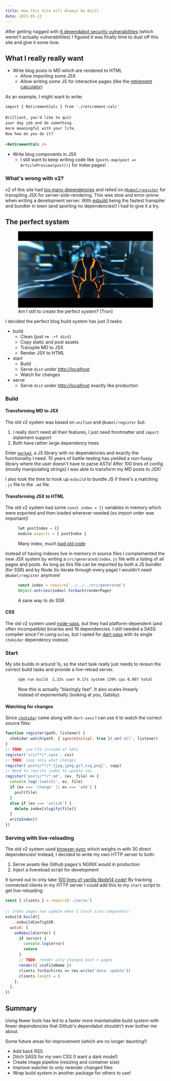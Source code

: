 ```yaml
---
title: How this Site will Always be Built
date: 2021-05-12
---
```


After getting nagged with [6 dependabot security vulnerabilities](https://github.com/thesmartwon/thesmartwon.com/pulls?q=is%3Apr+author%3Aapp%2Fdependabot) (which weren't actually vulnerabilities) I figured it was finally time to dust off this site and give it some love. 

## What I really really want
- Write blog posts in MD which are rendered to HTML
  - Allow importing some JSX
  - Allow writing some JS for interactive pages (like the [retirement calculator](/posts/money/early-retirement))

As an example, I might want to write:
```md
import { RetirementCalc } from './retirement-calc'

Brilliant, you'd like to quit
your day job and do something
more meaningful with your life.
Now how do you do it?

<RetirementCalc />
```

- Write blog components in JSX
  - I still want to keep writing code like `{posts.map(post => ArticlePreview(post))}` for index pages!

### What's wrong with v2?
v2 of this site had [too many dependencies](https://github.com/thesmartwon/thesmartwon.com/blob/9b3ec7e047366a79a12a1d94776d967677e2ada3/package.json) and relied on [`@babel/register`](https://babeljs.io/docs/en/babel-register) for transpiling JSX for server-side-rendering. This was slow and error-prone when writing a development server. With [esbuild](https://esbuild.github.io/) being the fastest transpiler and bundler in town (and sporting no dependencies!) I had to give it a try.

## The perfect system
<figure>
  <img src="perfect-system.jpg" alt="Clu asking to create perfect system" />
  <figcaption>Am I still to create the perfect system? [Tron]</figcaption>
</figure>

I decided the perfect blog build system has just 3 tasks:
- build
  - Clean (just `rm -rf dist`)
  - Copy static and post assets
  - Transpile MD to JSX
  - Render JSX to HTML
- start
  - Build
  - Serve `dist` under <http://localhost>
  - Watch for changes
- serve
  - Serve `dist` under <http://localhost> exactly like production

### Build
#### Transforming MD to JSX
The old v2 system was based on `unified` and `@babel/register` but:
  1. I really don't need all their features, I just need frontmatter and `import` statement support
  2. Both have rather large dependency trees

Enter [`marked`](https://marked.js.org/), a JS library with no dependencies and exactly the functionality I need. 10 years of battle-testing has yielded a non-fussy library where the user doesn't have to parse ASTs! After 100 lines of config (mostly manipulating strings) I was able to transform my MD posts to JSX!

I also took the time to hook up `esbuild` to bundle JS if there's a matching `.js` file to the `.md` file.

#### Transforming JSX to HTML
The old v2 system had some `const index = {}` variables in memory which were exported and then loaded wherever needed (so import order was important)!
<figure>

```js
let postIndex = {}
module.exports = { postIndex }
```

  <figcaption>Many index, much <a href="https://github.com/thesmartwon/thesmartwon.com/blob/9b3ec7e047366a79a12a1d94776d967677e2ada3/scripts/gulp/posts.js">bad old code</a></figcaption>
</figure>

Instead of having indexes live in memory in source files I complemented the new JSX system by writing a `src/generated/index.js` file with a listing of all pages and posts. As long as this file can be imported by both a JS bundler (for SSR) and by Node (to iterate through every page) I wouldn't need `@babel/register` anymore!

<figure>

```js
const index = require('../../../src/generated')
Object.entries(index).forEach(renderPage)
```

  <figcaption>A sane way to do SSR.</figcaption>
</figure>

#### CSS
The old v2 system used [node-sass](https://www.npmjs.com/package/node-sass), but they had platform-dependent (and often incompatible) binaries and 16 dependencies. I still needed a SASS compiler since I'm using `bulma`, but I opted for [dart-sass](https://www.npmjs.com/package/sass) with its single `chokidar` dependency instead.

### Start
My site builds in around 1s, so the start task really just needs to rereun the correct build tasks and provide a live-reload server.

<figure>

```sh
npm run build  1.23s user 0.17s system 139% cpu 0.997 total
```

  <figcaption>Now this is actually "blazingly fast". It also scales linearly instead of exponentially (looking at you, Gatsby).</figcaption>
</figure>

#### Watching for changes
Since [`chokidar`](https://www.npmjs.com/package/chokidar) came along with `dart-sass` I can use it to watch the correct source files:

```js
function register(path, listener) {
  chokidar.watch(path, { ignoreInitial: true }).on('all', listener)
}
// TODO: use CSS instead of SASS
register('src/**/*.sass', css)
// TODO: copy only what changes
register('posts/**/*.{jpg,jpeg,gif,svg,png}', copy)
// Need to rewrite index to update nav
register('posts/**/*.md', (ev, file) => {
  console.log('[watch]', ev, file)
  if (ev === 'change' || ev === 'add') {
    post(file)
  }
  else if (ev === 'unlink') {
    delete index[slugify(file)]
  }
  writeIndex()
})
```

### Serving with live-reloading
The old v2 system used [browser-sync](https://www.npmjs.com/package/browser-sync) which weighs in with 30 direct dependencies! Instead, I decided to write my own HTTP server to both:
1. Serve assets like Github pages's NGINX would in production
2. Inject a livereload script for development

It turned out to only take [100 lines of vanilla Node14 code!](https://github.com/thesmartwon/thesmartwon.com/blob/master/scripts/serve.js) By tracking connected clients in my HTTP server I could add this to my `start` script to get live-reloading:

```js
const { clients } = require('./serve')

// Index pages now update when I touch site components!
esbuild.build({
  ...esbuildConfigSSR,
  watch: {
    onRebuild(error) {
      if (error) {
        console.log(error)
        return
      }
      // TODO: render only changed post + pages
      render({ cssFileName })
      clients.forEach(res => res.write('data: update'))
      clients.length = 0
    },
  },
})
```

## Summary
Using fewer tools has led to a faster more maintainable build system with fewer dependencies that Github's dependabot shouldn't ever bother me about.

Some future areas for improvement (which are no longer daunting!)
- Add back RSS
- Ditch SASS for my own CSS (I want a dark mode!)
- Create image pipeline (resizing and container size)
- Improve watcher to only rerender changed files
- Wrap build system in another package for others to use!


